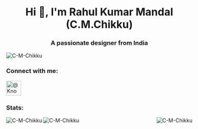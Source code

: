 <h1 align="center">Hi 👋, I'm Rahul Kumar Mandal (C.M.Chikku)</h1>
<h3 align="center">A passionate designer from India</h3>
<p align="left"> 
  <img src="https://komarev.com/ghpvc/?username=C-M-Chikku&label=Profile%20views&color=0e75b6&style=flat" alt="C-M-Chikku" /> 
</p>
<h3 align="left">Connect with me:</h3>
<p align="left">
  <a href="https://www.youtube.com/@Know__Tech" target="_blank">
    <img align="center" src="https://upload.wikimedia.org/wikipedia/commons/0/09/YouTube_full-color_icon_%282017%29.svg" alt="@Know__Tech" height="40" width="40" />
  </a>
</p>
<h3 align="left">Stats:</h3>
<p>
  <img align="left" src="https://github-readme-stats.vercel.app/api?username=C-M-Chikku&show_icons=true&theme=radical" alt="C-M-Chikku"/>
  <img align="right" src="https://github-readme-stats.vercel.app/api/top-langs/?username=C-M-Chikku&layout=pie" alt="C-M-Chikku"/>
  <img align="left" src="https://streak-stats.demolab.com/?user=C-M-Chikku" alt="C-M-Chikku"/>
</p>
